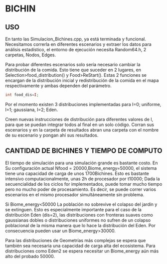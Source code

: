 # BICHIN


## USO


En tanto las Simulacion_Bichines.cpp, ya está terminada y funcional. Necesitamos correrla en diferentes escenarios y extraer los datos para análisis estadístico, el entorno de ejecución necesita Random64.h, 2 carpetas, Nodos, Edges. 

Para probar diferentes escenarios solo sería necesario cambiar la distribución de la comida. Esto tiene que suceder en 2 lugares, en Selection>food_distribution() y Food>ReStart(). Estas 2 funciones se encargan de la distribución inicial y redistribución de la comida en el mapa respectivamente y ambas dependen del parámetro. 

```php
int food_dis=I;
```

Por el momento existen 3 distribuciones implementadas para I=0; uniforme, I=1; gaussiana, I=2; Eden. 

Creen nuevas instrucciones de distribución para diferentes valores de I, para que se puedan integrar todos al final en un solo código. Corran sus escenarios y en la carpeta de resultados abran una carpeta con el nombre de su escenario y pongan ahí sus resultados.


## CANTIDAD DE BICHINES Y TIEMPO DE COMPUTO

El tiempo de simulación para una simulación grande es bastante costo. En Su configuración actual Nfood = 20000,Biome_energy=50000, el sistema tiene una capacidad de carga de unos 1700Bichines. Esto es bastante intensivo computacionalmente, unas 2h de procesador por t10000; Dada la secuencialidad de los ciclos for implementados, puede tomar mucho tiempo pero no mucho poder de procesamiento. Es decir, se puede correr varios escenarios en el mismo procesador simultáneamente sin problema. 

Si Biome_energy<50000 La población no sobrevive el colapso del jardín y se extinguen. Esto es especialmente importante para el caso de la distribución Eden (dis=2), las distribuciones con fronteras suaves como gaussianas dobles o distribuciones uniformes no sufren de un colapso poblacional de la misma manera que lo hace la distribución del Eden. Por consecuencia pueden usar un Biome_energy>30000. 


Para las distribuciones de Geometrías más complejas se espera que también sea necesaria una capacidad de carga alta del ecosistema. Para distribuciones como Eden2 se espera necesitar un Biome_energy aún más alto del probado 50000. 


